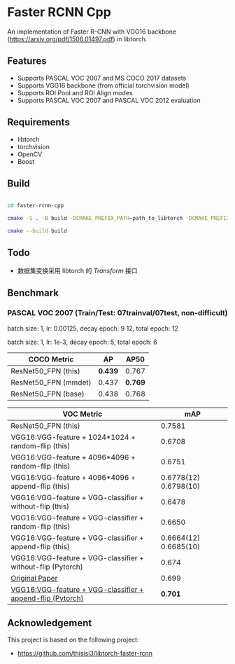 # Faster RCNN Cpp

An implementation of Faster R-CNN with VGG16 backbone (https://arxiv.org/pdf/1506.01497.pdf) in libtorch.

## Features

+ Supports PASCAL VOC 2007 and MS COCO 2017 datasets
+ Supports VGG16 backbone (from official torchvision model)
+ Supports ROI Pool and ROI Align modes
+ Supports PASCAL VOC 2007 and PASCAL VOC 2012 evaluation

## Requirements

+ libtorch
+ torchvision
+ OpenCV
+ Boost

## Build

```bash

cd faster-rcnn-cpp

cmake -S . -B build -DCMAKE_PREFIX_PATH=path_to_libtorch -DCMAKE_PREFIX_PATH=path_to_torchvision -DCMAKE_PREFIX_PATH=path_to_opencv -DCMAKE_PREFIX_PATH=path_to_boost

cmake --build build

```

## Todo

+ 数据集变换采用 libtorch 的 *Transform* 接口

## Benchmark

### PASCAL VOC 2007 (Train/Test: 07trainval/07test, non-difficult)

batch size: 1, lr: 0.00125, decay epoch: 9 12, total epoch: 12

batch size: 1, lr: 1e-3, decay epoch: 5, total epoch: 6 

| COCO Metric | AP | AP50 |
| ---------- | -------- | ---------- |
| ResNet50_FPN (this)  |  **0.439**   | 0.767 |
| ResNet50_FPN (mmdet) | 0.437 | **0.769** |
| ResNet50_FPN (base)  | 0.438 | 0.768|

|    VOC Metric        | mAP |
| ---------- | -------- |
|  ResNet50_FPN (this)  |  0.7581   |
|  VGG16:VGG-feature + 1024*1024 + random-flip (this)  |  0.6708   |
|  VGG16:VGG-feature + 4096*4096 + random-flip (this)  | 0.6751   |
|  VGG16:VGG-feature + 4096*4096 + append-flip (this)  | 0.6778(12) 0.6798(10) |
|  VGG16:VGG-feature + VGG-classifier + without-flip (this)  | 0.6478   |
|  VGG16:VGG-feature + VGG-classifier + random-flip (this)  | 0.6650   |
|  VGG16:VGG-feature + VGG-classifier + append-flip (this)  | 0.6664(12) 0.6685(10) |
|  VGG16:VGG-feature + VGG-classifier + without-flip (Pytorch)  |  0.674   |
|[Original Paper](https://arxiv.org/abs/1506.01497)|0.699|
|  [VGG16:VGG-feature + VGG-classifier + append-flip (Pytorch)](https://github.com/jwyang/faster-rcnn.pytorch)  |  **0.701**   |
## Acknowledgement

This project is based on the following project:

+ https://github.com/thisisi3/libtorch-faster-rcnn

